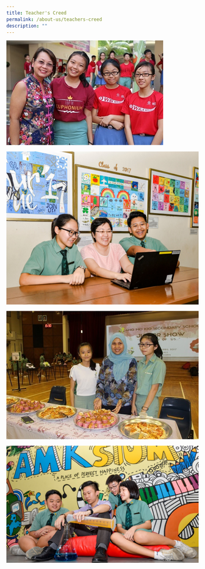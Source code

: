 ```yaml
---
title: Teacher's Creed
permalink: /about-us/teachers-creed
description: ""
---
```

![](/images/Teachers%20Creed%201.jpg)

![](/images/_TDS6503%202.jpg)

![](/images/Teachers%20Creed%203.jpg)

![](/images/_TDS6480%202.jpg)